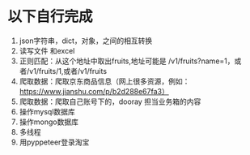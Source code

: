 # 以下自行完成
1. json字符串，dict，对象，之间的相互转换
2. 读写文件 和excel
3. 正则匹配：从这个地址中取出fruits,地址可能是 /v1/fruits?name=1，或者/v1/fruits/1,或者/v1/fruits
4. 爬取数据：爬取京东商品信息（网上很多资源，例如：https://www.jianshu.com/p/b2d288e67fa3）
5. 爬取数据：爬取自己账号下的，dooray 担当业务箱的内容
6. 操作mysql数据库
7. 操作mongo数据库
8. 多线程
9. 用pyppeteer登录淘宝